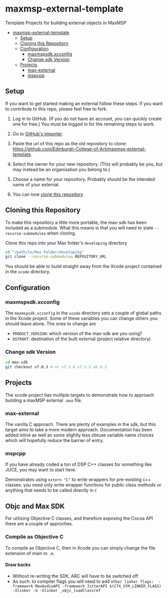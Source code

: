 # maxmsp-external-template

Template Projects for building external objects in MaxMSP

<!-- TOC depthFrom:1 depthTo:6 withLinks:1 updateOnSave:1 orderedList:0 -->

- [maxmsp-external-template](#maxmsp-external-template)
	- [Setup](#setup)
	- [Cloning this Repository](#cloning-this-repository)
	- [Configuration](#configuration)
		- [maxmspsdk.xcconfig](#maxmspsdkxcconfig)
		- [Change sdk Version](#change-sdk-version)
	- [Projects](#projects)
		- [max-external](#max-external)
		- [mspcpp](#mspcpp)

<!-- /TOC -->

## Setup

If you want to get started making an external follow these steps. If you want to contribute to this repo, please feel free to fork.

1.  Log in to GitHub.
    (If you do not have an account, you can quickly create one for free.)
    You must be logged in for the remaining steps to work.

2.  Go to <a href="https://github.com/new/import" target="_blank">GitHub's importer</a>.

3.  Paste the url of this repo as the old repository to clone:
    <https://github.com/Edinburgh-College-of-Art/maxmsp-external-template>.

4.  Select the owner for your new repository.
    (This will probably be you, but may instead be an organisation you belong to.)

5.  Choose a name for your repository. Probably should be the intended name of your external.

6.  You can now [clone this repository](#cloning-this-repository)

## Cloning this Repository

To make this repository a little more portable, the max-sdk has been included as a submodule. What this means is that you will need to state `--recurse-submodules` when cloning.

Clone this repo into your Max folder's `developing` directory

```sh
cd "/path/to/Max Folder/developing"
git clone --recurse-submodules REPOSITORY_URL
```

You should be able to build straight away from the Xcode project contained in the `xcode` directory.

## Configuration

### maxmspsdk.xcconfig

The `maxmspsdk.xcconfig` in the `xcode` directory sets a couple of global paths in the Xcode project. Some of these variables you can change others you should leave alone. The ones to change are

- `PRODUCT_VERSION`: which version of the max-sdk are you using?
- `DSTROOT`: destination of the built external (project relative directory)

### Change sdk Version

```sh
cd max-sdk
git checkout v7.0.3 # or v7.1.0 v7.3.3 v8.0.3
```

## Projects

The xcode project has multiple targets to demonstrate how to approach building a maxMSP external `.mxo` file.

### max-external

The vanilla C approach. There are plenty of examples in the sdk, but this target aims to take a more modern approach. Documentation has been added inline as well as some slightly less obtuse variable name choices which will hopefully reduce the barrier of entry.

### mspcpp

If you have already coded a ton of DSP C++ classes for something like JUCE, you may want to start here.

Demonstrates using `extern "C"` to write wrappers for pre-existing c++ classes. you need only write wrapper functions for public class methods or anything that needs to be called directly in `C`


## Objc and Max SDK

For utilising Objective C classes, and therefore exposing the Cocoa API there are a couple of approches.

### Compile as Objective C

To compile as Objective C, then in Xcode you can simply change the file extension of main to `.m`.

#### Draw backs

- Without re-writing the SDK, ARC will have to be switched off
- As such: to compiler flags you will need to add `other linker flags:  -framework MaxAudioAPI -framework JitterAPI $(C74_SYM_LINKER_FLAGS) -Xlinker -U -Xlinker _objc_loadClassref`
